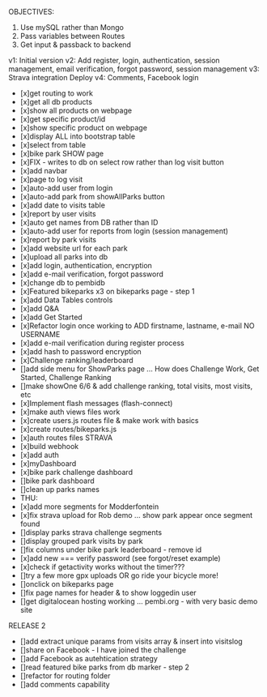 OBJECTIVES:
1. Use mySQL rather than Mongo
2. Pass variables between Routes
3. Get input & passback to backend

v1: Initial version
v2: Add register, login, authentication, session management, email verification, forgot password, session management
v3: Strava integration
Deploy
v4: Comments, Facebook login


- [x]get routing to work
- [x]get all db products
- [x]show all products on webpage
- [x]get specific product/id
- [x]show specific product on webpage
- [x]display ALL into bootstrap table
- [x]select from table
- [x]bike park SHOW page
- [x]FIX - writes to db on select row rather than log visit button
- [x]add navbar
- [x]page to log visit
- [x]auto-add user from login
- [x]auto-add park from showAllParks button
- [x]add date to visits table
- [x]report by user visits
- [x]auto get names from DB rather than ID
- [x]auto-add user for reports from login (session management)
- [x]report by park visits
- [x]add website url for each park
- [x]upload all parks into db
- [x]add login, authentication, encryption
- [x]add e-mail verification, forgot password
- [x]change db to pembidb
- [x]Featured bikeparks x3 on bikeparks page - step 1
- [x]add Data Tables controls
- [x]add Q&A
- [x]add Get Started
- [x]Refactor login once working to ADD firstname, lastname, e-mail NO USERNAME
- [x]add e-mail verification during register process
- [x]add hash to password encryption
- [x]Challenge ranking/leaderboard
- []add side menu for ShowParks page ... How does Challenge Work, Get Started, Challenge Ranking
- []make showOne 6/6 & add challenge ranking, total visits, most visits, etc
- [x]Implement flash messages (flash-connect)
- [x]make auth views files work
- [x]create users.js routes file & make work with basics
- [x]create routes/bikeparks.js
- [x]auth routes files
STRAVA
- [x]build webhook
- [x]add auth
- [x]myDashboard
- [x]bike park challenge dashboard
- []bike park dashboard
- []clean up parks names
- THU:
- [x]add more segments for Modderfontein
- [x]fix strava upload for Rob demo ... show park appear once segment found
- []display parks strava challenge segments
- []display grouped park visits by park
- []fix columns under bike park leaderboard - remove id
- [x]add new === verify password (see forgot/reset example)
- [x]check if getactivity works without the timer???
- []try a few more gpx uploads OR go ride your bicycle more!
- []onclick on bikeparks page
- []fix page names for header & to show loggedin user
- []get digitalocean hosting working ... pembi.org - with very basic demo site


RELEASE 2
- []add extract unique params from visits array & insert into visitslog
- []share on Facebook - I have joined the challenge
- []add Facebook as autehtication strategy
- []read featured bike parks from db marker - step 2
- []refactor for routing folder
- []add comments capability


